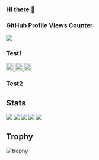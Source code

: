 ### Hi there 👋

<!--
**yosuke-star/yosuke-star** is a ✨ _special_ ✨ repository because its `README.md` (this file) appears on your GitHub profile.

Here are some ideas to get you started:

- 🔭 I’m currently working on ...
- 🌱 I’m currently learning ...
- 👯 I’m looking to collaborate on ...
- 🤔 I’m looking for help with ...
- 💬 Ask me about ...
- 📫 How to reach me: ...
- 😄 Pronouns: ...
- ⚡ Fun fact: ...
-->

### GitHub Profile Views Counter
![](https://komarev.com/ghpvc/?username=yosuke-star)

### Test1
<p align="left">
  <a href="https://github.com/yosuke-star">
    <img height="20" src="https://komarev.com/ghpvc/?username=yosuke-star" />
  </a>
  <a href="https://github.com/yosuke-star">
    <img height="20" src="https://img.shields.io/github/followers/yosuke-star?label=follow&logo=github&style=flat" />
  </a>
  <a href="http://qiita.com/yosuke-star">
    <img height="20" src="https://qiita-badge.apiapi.app/s/yosuke-star/posts.svg" />
  </a>
</p>

### Test2
## Stats
![](http://github-profile-summary-cards.vercel.app/api/cards/profile-details?username=yosuke-star&theme=solarized)
![](http://github-profile-summary-cards.vercel.app/api/cards/repos-per-language?username=yosuke-star&theme=solarized)
![](http://github-profile-summary-cards.vercel.app/api/cards/most-commit-language?username=yosuke-star&theme=solarized)
![](http://github-profile-summary-cards.vercel.app/api/cards/stats?username=yosuke-star&theme=solarized)
![](http://github-profile-summary-cards.vercel.app/api/cards/productive-time?username=yosuke-star&theme=solarized&utcOffset=9)

## Trophy
![trophy](https://github-profile-trophy.vercel.app/?username=yosuke-star&theme=gruvbox)

